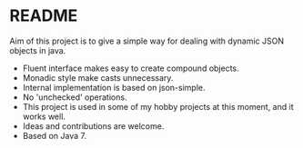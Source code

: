 # README #

Aim of this project is to give a simple way for dealing with dynamic JSON objects in java.

* Fluent interface makes easy to create compound objects.
* Monadic style make casts unnecessary.
* Internal implementation is based on json-simple.
* No 'unchecked' operations.
* This project is used in some of my hobby projects at this moment, and it works well.
* Ideas and contributions are welcome.
* Based on Java 7.